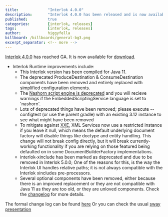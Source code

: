 ```yaml
---
title:             "Interlok 4.0.0"
description:       "Interlok 4.0.0 has been released and is now available for download."
published:         true
categories:        [interlok, releases]
tags:              [interlok, releases]
author:            higgyfella
billboard: /billboards/general-bg3.png
excerpt_separator: <!-- more -->
---
```


[Interlok 4.0.0](https://development.adaptris.net/installers/Interlok/4.0.0/) has reached GA. It is now available for [download](https://development.adaptris.net/installers/Interlok/4.0.0/).

<!-- more -->

* Interlok Runtime improvements include:
  * This Interlok version has been compiled for Java 11.
  * The deprecated ProduceDestination & ConsumeDestination components have been removed and entirely replaced with simplified configuration elements.
  * The [Nashorn script engine is deprecated](https://interlok.adaptris.net/interlok-docs/#/pages/advanced/advanced-scripting?id=nashorn-alternative) and you will recieve warnings if the EmbeddedScriptingService language is set to 'nashorn'.
  * Lots of deprecated things have been removed; please execute --configtest (or use the parent gradle) with an existing 3.12 instance to see what might have been removed
  * To mitigate against [XXE](https://github.com/adaptris/interlok/pull/648), XML Services now use a restricted instance if you leave it null, which means the default underlying document factory will disable things like doctype and entity handling. This change will not break config directly, but it will break currently-working functionality if you are relying on those featured being defaulted on in some DocumentBuilderFactory implementations.
  * interlok-xinclude has been marked as deprecated and due to be removed in Interlok 5.0.0; One of the reasons for this, is the way the Interlok UI handles relative paths; it is not always compatible with the Interlok xincludes pre-processors.
  * Several optional components have been removed, either because there is an improved replacement or they are not compatible with Java 11 as they are too old, or they are unloved components. Check the [changelog](https://interlok.adaptris.net/interlok-docs/#/pages/overview/changelog) for more details.

The formal change log can be found [here](https://interlok.adaptris.net/interlok-docs/#/pages/overview/changelog)
Or you can check the usual [sway presentation](https://sway.office.com/1xz34z0YdqOy64Y2)
